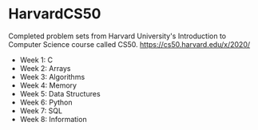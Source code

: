 # HarvardCS50
Completed problem sets from Harvard University's Introduction to Computer Science course called CS50. 
https://cs50.harvard.edu/x/2020/

- Week 1: C
- Week 2: Arrays
- Week 3: Algorithms
- Week 4: Memory
- Week 5: Data Structures
- Week 6: Python
- Week 7: SQL
- Week 8: Information
